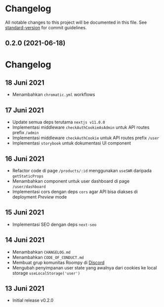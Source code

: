 # Changelog

All notable changes to this project will be documented in this file. See [standard-version](https://github.com/conventional-changelog/standard-version) for commit guidelines.

## 0.2.0 (2021-06-18)

# Changelog

## 18 Juni 2021

- Menambahkan `chromatic.yml` workflows

## 17 Juni 2021

- Update semua deps terutama `nextjs v11.0.0`
- Implementasi middleware `checkAuthCookieAsAdmin` untuk API routes prefix `/admin`
- Implementasi middleware `checkAuthCookie` untuk API routes prefix `/user`
- Implementasi `storybook` untuk dokumentasi UI component

## 16 Juni 2021

- Refactor code di page `/products/:id` menggunakan `useSWR` daripada `getStaticProps`
- Menambahkan component untuk user dashboard di page `/user/dashboard`
- Implementasi cors dengan deps `cors` agar API bisa diakses di deployment _Preview_ mode

## 15 Juni 2021

- Implementasi SEO dengan deps `next-seo`

## 14 Juni 2021

- Menambahkan `CHANGELOG.md`
- Menambahkan `CODE_OF_CONDUCT.md`
- Membuat grup komunitas Roompy di [Discord](https://discord.gg/W9gPJ6kUPY)
- Mengubah penyimpanan user state yang awalnya dari cookies ke local storage `useLocalStorage('user')`

## 13 Juni 2021

- Initial release v0.2.0
